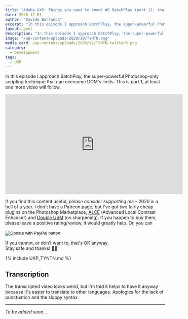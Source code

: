 ```yaml
---
title: "Adobe UXP: Things you need to know! #6 BatchPlay (part 1): the ActionManager roots"
date: 2020-12-01
author: "Davide Barranca"
excerpt: "In this episode I approach BatchPlay, the super-powerful Photoshop-only scripting technique that can overcome DOM's limits."
layout: post
description: "In this episode I approach BatchPlay, the super-powerful Photoshop-only scripting technique that can overcome DOM's limits."
image: "/wp-content/uploads/2020/10/TYNTN.png"
media_card: /wp-content/uploads/2020/12/TYNTN-twitter6.png
category:
  - Development
tags:
  - UXP
---
```


In this episode I approach BatchPlay, the super-powerful Photoshop-only scripting technique that can overcome DOM's limits. This is part 1, at least one more video will follow.

<iframe width="560" height="315" src="https://www.youtube.com/embed/vSVrFPCe7DU" frameborder="0" allow="accelerometer; autoplay; clipboard-write; encrypted-media; gyroscope; picture-in-picture" allowfullscreen></iframe>

If you find this content useful, _please consider supporting me_ – 2020 is a hell of a year. I don't have a Patreon page, but I've got two fairly cheap plugins on the Photoshop Marketplace, [ALCE](https://adobe.com/go/cc_plugins_discover_plugin?pluginId=28db2e07&workflow=share) (Advanced Local Contrast Enhancer) and [Double USM](https://adobe.com/go/cc_plugins_discover_plugin?pluginId=78c3cdaf&workflow=share) (on sharpening). If you happen to buy them, please leave a positive rating/review, it would greatly help. Or, you can

<form action="https://www.paypal.com/donate" method="post" target="_top">
<input type="hidden" name="hosted_button_id" value="37N4GHTNJK8YE" />
<input type="image" src="https://www.paypalobjects.com/en_US/i/btn/btn_donate_LG.gif" border="0" name="submit" title="PayPal - The safer, easier way to pay online!" alt="Donate with PayPal button" />
<img alt="" border="0" src="https://www.paypal.com/en_IT/i/scr/pixel.gif" width="1" height="1" />
</form>

If you cannot, or don't want to, that's OK anyway.  
Stay safe and thanks! 🙏🏻

{% include UXP_TYNTN.md %}

## Transcription

The transcripted video looks weird, but I'm told it helps to have it anyway because it's easier to translate to other languages. Apologies for the lack of punctuation and the sloppy syntax.

---

_To be added soon..._

